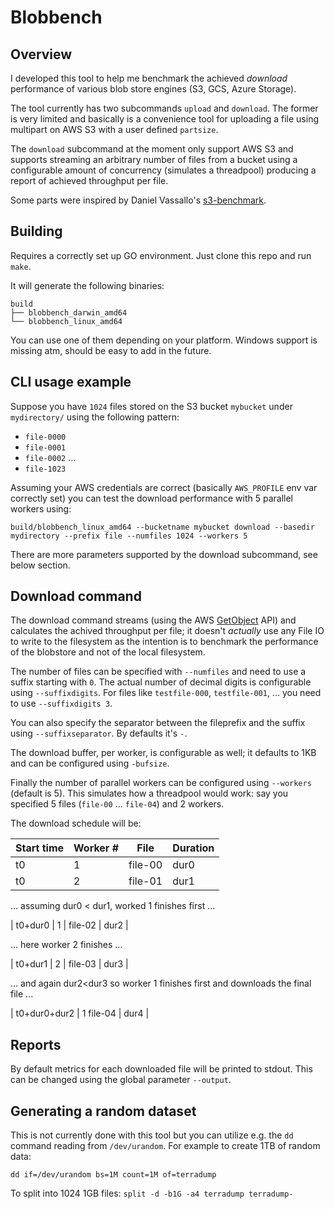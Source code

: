 # Blobbench

## Overview

I developed this tool to help me benchmark the achieved *download* performance of various blob store engines (S3, GCS, Azure Storage).

The tool currently has two subcommands `upload` and `download`.
The former is very limited and basically is a convenience tool for uploading a file using multipart on AWS S3 with a user defined `partsize`.

The `download` subcommand at the moment only support AWS S3 and supports streaming an arbitrary number of files from a bucket using a configurable amount of concurrency (simulates a threadpool) producing a report of achieved throughput per file.

Some parts were inspired by Daniel Vassallo's [s3-benchmark](https://github.com/dvassallo/s3-benchmark).

## Building

Requires a correctly set up GO environment.
Just clone this repo and run `make`.

It will generate the following binaries:

```
build
├── blobbench_darwin_amd64
└── blobbench_linux_amd64
```

You can use one of them depending on your platform.
Windows support is missing atm, should be easy to add in the future.

## CLI usage example

Suppose you have `1024` files stored on the S3 bucket `mybucket` under `mydirectory/` using the following pattern:

- `file-0000`
- `file-0001`
- `file-0002`
...
- `file-1023`

Assuming your AWS credentials are correct (basically `AWS_PROFILE` env var correctly set) you can test the download performance with 5 parallel workers using:

`build/blobbench_linux_amd64 --bucketname mybucket download --basedir mydirectory --prefix file --numfiles 1024 --workers 5`

There are more parameters supported by the download subcommand, see below section.

## Download command

The download command streams (using the AWS [GetObject](https://docs.aws.amazon.com/AmazonS3/latest/API/API_GetObject.html) API) and calculates the achived throughput per file; it doesn't *actually* use any File IO to write to the filesystem as the intention is to benchmark the performance of the blobstore and not of the local filesystem.

The number of files can be specified with `--numfiles` and need to use a suffix starting with `0`. The actual number of decimal digits is configurable using `--suffixdigits`. For files like `testfile-000`, `testfile-001`, ... you need to use `--suffixdigits 3`.

You can also specify the separator between the fileprefix and the suffix using `--suffixseparator`. By defaults it's `-`.

The download buffer, per worker, is configurable as well; it defaults to 1KB and can be configured using `-bufsize`.

Finally the number of parallel workers can be configured using `--workers` (default is 5). This simulates how a threadpool would work: say you specified 5 files (`file-00` ... `file-04`) and 2 workers.

The download schedule will be:

| Start time | Worker # | File | Duration |
| ---------- | -------- | ---- | ---------------- |
| t0         | 1        | file-00 | dur0          |
| t0         | 2        | file-01 | dur1          |

... assuming dur0 < dur1, worked 1 finishes first ...

| t0+dur0 | 1 | file-02 | dur2 |

... here worker 2 finishes ...

| t0+dur1 | 2 | file-03 | dur3 |

... and again dur2<dur3 so worker 1 finishes first and downloads the final file ...

| t0+dur0+dur2 | 1 file-04 | dur4 |

## Reports

By default metrics for each downloaded file will be printed to stdout.
This can be changed using the global parameter `--output`.

## Generating a random dataset

This is not currently done with this tool but you can utilize e.g. the `dd` command reading from `/dev/urandom`. For example to create 1TB of random data:

`dd if=/dev/urandom bs=1M count=1M of=terradump`

To split into 1024 1GB files: `split -d -b1G -a4 terradump terradump-`
